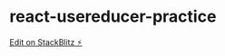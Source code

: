# react-usereducer-practice

[Edit on StackBlitz ⚡️](https://stackblitz.com/edit/react-usereducer-practice)